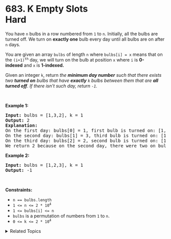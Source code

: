 
# 683. K Empty Slots<br> Hard

<p>You have <code>n</code> bulbs in a row numbered from <code>1</code> to <code>n</code>. Initially, all the bulbs are turned off. We turn on <strong>exactly one</strong> bulb every day until all bulbs are on after <code>n</code> days.</p>

<p>You are given an array <code>bulbs</code>&nbsp;of length <code>n</code>&nbsp;where <code>bulbs[i] = x</code> means that on the <code>(i+1)<sup>th</sup></code> day, we will turn on the bulb at position <code>x</code>&nbsp;where&nbsp;<code>i</code>&nbsp;is&nbsp;<strong>0-indexed</strong>&nbsp;and&nbsp;<code>x</code>&nbsp;is&nbsp;<strong>1-indexed.</strong></p>

<p>Given an integer <code>k</code>, return&nbsp;<em>the <strong>minimum day number</strong> such that there exists two <strong>turned on</strong> bulbs that have <strong>exactly</strong>&nbsp;<code>k</code> bulbs between them that are <strong>all turned off</strong>. If there isn&#39;t such day, return <code>-1</code>.</em></p>

<p>&nbsp;</p>
<p><strong class="example">Example 1:</strong></p>

<pre>
<strong>Input:</strong> bulbs = [1,3,2], k = 1
<strong>Output:</strong> 2
<b>Explanation:</b>
On the first day: bulbs[0] = 1, first bulb is turned on: [1,0,0]
On the second day: bulbs[1] = 3, third bulb is turned on: [1,0,1]
On the third day: bulbs[2] = 2, second bulb is turned on: [1,1,1]
We return 2 because on the second day, there were two on bulbs with one off bulb between them.</pre>

<p><strong class="example">Example 2:</strong></p>

<pre>
<strong>Input:</strong> bulbs = [1,2,3], k = 1
<strong>Output:</strong> -1
</pre>

<p>&nbsp;</p>
<p><strong>Constraints:</strong></p>

<ul>
	<li><code>n == bulbs.length</code></li>
	<li><code>1 &lt;= n &lt;= 2 * 10<sup>4</sup></code></li>
	<li><code>1 &lt;= bulbs[i] &lt;= n</code></li>
	<li><code>bulbs</code>&nbsp;is a permutation of numbers from&nbsp;<code>1</code>&nbsp;to&nbsp;<code>n</code>.</li>
	<li><code>0 &lt;= k &lt;= 2 * 10<sup>4</sup></code></li>
</ul>


<details>

<summary> Related Topics </summary>

-	`Array`
-	`Binary Indexed Tree`
-	`Segment Tree`
-	`Queue`
-	`Sliding Window`
-	`Heap (Priority Queue)`
-	`Ordered Set`
-	`Monotonic Queue`

</details>

